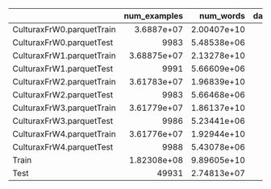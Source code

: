 |                           |    num_examples |   num_words |   dataset_gb |   num_tokens |   avg_word |   avg_tokens |   ratio |
|:--------------------------|----------------:|------------:|-------------:|-------------:|-----------:|-------------:|--------:|
| CulturaxFrW0.parquetTrain |     3.6887e+07  | 2.00407e+10 |      123.454 |  3.00534e+10 |    543.3   |      814.742 | 0.20222 |
| CulturaxFrW0.parquetTest  |  9983           | 5.48538e+06 |        0.034 |  8.19099e+06 |    549.473 |      820.493 | 6e-05   |
| CulturaxFrW1.parquetTrain |     3.68875e+07 | 2.13278e+10 |      123.472 |  3.18244e+10 |    578.184 |      862.74  | 0.20224 |
| CulturaxFrW1.parquetTest  |  9991           | 5.66609e+06 |        0.033 |  8.45592e+06 |    567.119 |      846.353 | 6e-05   |
| CulturaxFrW2.parquetTrain |     3.61783e+07 | 1.96839e+10 |      121.168 |  2.9537e+10  |    544.078 |      816.427 | 0.19848 |
| CulturaxFrW2.parquetTest  |  9983           | 5.66468e+06 |        0.034 |  8.48924e+06 |    567.432 |      850.37  | 6e-05   |
| CulturaxFrW3.parquetTrain |     3.61779e+07 | 1.86137e+10 |      121.135 |  2.78081e+10 |    514.505 |      768.648 | 0.19842 |
| CulturaxFrW3.parquetTest  |  9986           | 5.23441e+06 |        0.032 |  7.83575e+06 |    524.175 |      784.674 | 6e-05   |
| CulturaxFrW4.parquetTrain |     3.61776e+07 | 1.92944e+10 |      121.104 |  2.88311e+10 |    533.326 |      796.934 | 0.19836 |
| CulturaxFrW4.parquetTest  |  9988           | 5.43078e+06 |        0.034 |  8.14753e+06 |    543.73  |      815.732 | 6e-05   |
| Train                     |     1.82308e+08 | 9.89605e+10 |      610.333 |  1.48054e+11 |    542.819 |      812.107 | 0.99972 |
| Test                      | 49931           | 2.74813e+07 |        0.167 |  4.11194e+07 |    550.386 |      823.525 | 0.00028 |
